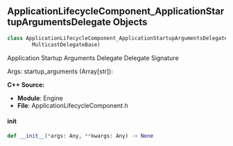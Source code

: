 ## ApplicationLifecycleComponent_ApplicationStartupArgumentsDelegate Objects

```python
class ApplicationLifecycleComponent_ApplicationStartupArgumentsDelegate(
        MulticastDelegateBase)
```

Application Startup Arguments Delegate  Delegate Signature

Args:
    startup_arguments (Array[str]):

**C++ Source:**

- **Module**: Engine
- **File**: ApplicationLifecycleComponent.h

<a id="unreal.ApplicationLifecycleComponent_ApplicationStartupArgumentsDelegate.__init__"></a>

#### __init__

```python
def __init__(*args: Any, **kwargs: Any) -> None
```

<a id="unreal.ApplicationLifecycleComponent_OnLowPowerModeDelegate"></a>